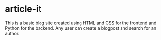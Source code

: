# article-it

This is a basic blog site created using HTML and CSS for the frontend and Python for the backend. Any user can create a blogpost and search for an author.
